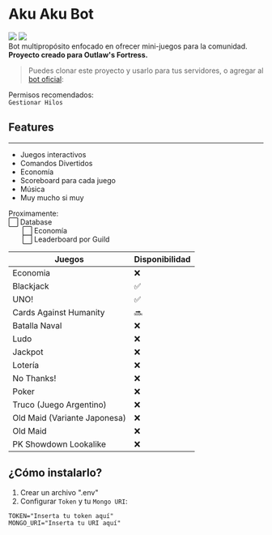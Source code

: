 # Aku Aku Bot
<img src="https://img.shields.io/badge/Outlaw's Fortress-purple"> <img src="https://img.shields.io/badge/Yoru--blue">\
Bot multipropósito enfocado en ofrecer mini-juegos para la comunidad. **Proyecto creado para Outlaw's Fortress.**

> Puedes clonar este proyecto y usarlo para tus servidores, o agregar al [bot oficial](https://discord.com/api/oauth2/authorize?client_id=1104270054792638525&permissions=51539607552&scope=applications.commands%20bot):

Permisos recomendados:\
`Gestionar Hilos`

## Features
___

- Juegos interactivos
- Comandos Divertidos
- Economía
- Scoreboard para cada juego
- Música
- Muy mucho si muy

Proximamente:\
⬜ Database\
&nbsp;&nbsp;&nbsp;&nbsp;&nbsp;&nbsp;&nbsp;⬜ Economía\
&nbsp;&nbsp;&nbsp;&nbsp;&nbsp;&nbsp;&nbsp;⬜ Leaderboard por Guild

| Juegos | Disponibilidad |
| --- | --- |
| Economia | ❌
| Blackjack | ✅
| UNO! | ✅
| Cards Against Humanity | 🔜
| Batalla Naval | ❌
| Ludo | ❌
| Jackpot | ❌
| Lotería | ❌
| No Thanks! | ❌
| Poker | ❌
| Truco (Juego Argentino) | ❌
| Old Maid (Variante Japonesa) | ❌
| Old Maid | ❌
| PK Showdown Lookalike | ❌

## ¿Cómo instalarlo?
1. Crear un archivo ".env" 
1. Configurar `Token` y tu `Mongo URI`:
```env
TOKEN="Inserta tu token aquí"
MONGO_URI="Inserta tu URI aquí"
```
